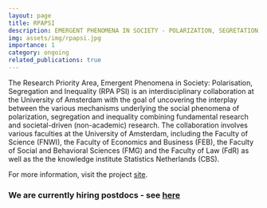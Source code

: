 ```yaml
---
layout: page
title: RPAPSI
description: EMERGENT PHENOMENA IN SOCIETY - POLARIZATION, SEGRETATION, INEQUALITY
img: assets/img/rpapsi.jpg
importance: 1
category: ongoing
related_publications: true
---
```


The Research Priority Area, Emergent Phenomena in Society: Polarisation, Segregation and Inequality (RPA PSI) is an interdisciplinary collaboration at the University of Amsterdam with the goal of uncovering the interplay between the various mechanisms underlying the social phenomena of polarization, segregation and inequality combining fundamental research and societal-driven (non-academic) research. The collaboration involves various faculties at the University of Amsterdam, including the Faculty of Science (FNWI), the Faculty of Economics and Business (FEB), the Faculty of Social and Behavioral Sciences (FMG) and the Faculty of Law (FdR) as well as the the knowledge institute Statistics Netherlands (CBS).

For more information, visit the project <a href="https://www.d-iep.org/emergentphenomenainsociety">site</a>.

### We are currently hiring postdocs - see <a href="https://www.d-iep.org/postdoc-fellowship">here</a>
